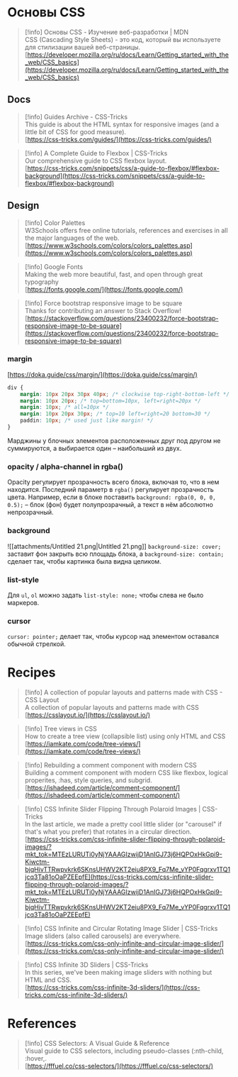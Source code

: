 # Основы CSS

> [!info] Основы CSS - Изучение веб-разработки | MDN  
> CSS (Cascading Style Sheets) - это код, который вы используете для стилизации вашей веб-страницы.  
> [https://developer.mozilla.org/ru/docs/Learn/Getting_started_with_the_web/CSS_basics](https://developer.mozilla.org/ru/docs/Learn/Getting_started_with_the_web/CSS_basics)  
## Docs

> [!info] Guides Archive - CSS-Tricks  
> This guide is about the HTML syntax for responsive images (and a little bit of CSS for good measure).  
> [https://css-tricks.com/guides/](https://css-tricks.com/guides/)  

> [!info] A Complete Guide to Flexbox | CSS-Tricks  
> Our comprehensive guide to CSS flexbox layout.  
> [https://css-tricks.com/snippets/css/a-guide-to-flexbox/#flexbox-background](https://css-tricks.com/snippets/css/a-guide-to-flexbox/#flexbox-background)  
## Design

> [!info] Color Palettes  
> W3Schools offers free online tutorials, references and exercises in all the major languages of the web.  
> [https://www.w3schools.com/colors/colors_palettes.asp](https://www.w3schools.com/colors/colors_palettes.asp)  

> [!info] Google Fonts  
> Making the web more beautiful, fast, and open through great typography  
> [https://fonts.google.com/](https://fonts.google.com/)  

> [!info] Force bootstrap responsive image to be square  
> Thanks for contributing an answer to Stack Overflow!  
> [https://stackoverflow.com/questions/23400232/force-bootstrap-responsive-image-to-be-square](https://stackoverflow.com/questions/23400232/force-bootstrap-responsive-image-to-be-square)  
### margin
[https://doka.guide/css/margin/](https://doka.guide/css/margin/)
```CSS
div {
	margin: 10px 20px 30px 40px; /* clockwise top-right-bottom-left */
	margin: 10px 20px; /* top=bottom=10px, left=right=20px */
	margin: 10px; /* all=10px */
	margin: 10px 20px 30px; /* top=10 left=right=20 bottom=30 */
	paddin: 10px; /* used just like margin! */
}
```
Марджины у блочных элементов расположенных друг под другом не суммируются, а выбирается один – наибольший из двух.
### opacity / alpha-channel in rgba()
Opacity регулирует прозрачность всего блока, включая то, что в нем находится. Последний параметр в `rgba()` регулирует прозрачность цвета. Например, если в блоке поставить `background: rgba(0, 0, 0, 0.5);` – блок (фон) будет полупрозрачный, а текст в нём абсолютно непрозрачный.
### background
![[attachments/Untitled 21.png|Untitled 21.png]]
`background-size: cover;` заставит фон закрыть всю площадь блока, а `background-size: contain;` сделает так, чтобы картинка была видна целиком.
### list-style
Для `ul`, `ol` можно задать `list-style: none;` чтобы слева не было маркеров.
### cursor
`cursor: pointer;` делает так, чтобы курсор над элементом оставался обычной стрелкой.
# Recipes

> [!info] A collection of popular layouts and patterns made with CSS - CSS Layout  
> A collection of popular layouts and patterns made with CSS  
> [https://csslayout.io/](https://csslayout.io/)  

> [!info] Tree views in CSS  
> How to create a tree view (collapsible list) using only HTML and CSS  
> [https://iamkate.com/code/tree-views/](https://iamkate.com/code/tree-views/)  

> [!info] Rebuilding a comment component with modern CSS  
> Building a comment component with modern CSS like flexbox, logical properites, :has, style queries, and subgrid.  
> [https://ishadeed.com/article/comment-component/](https://ishadeed.com/article/comment-component/)  

> [!info] CSS Infinite Slider Flipping Through Polaroid Images | CSS-Tricks  
> In the last article, we made a pretty cool little slider (or "carousel" if that's what you prefer) that rotates in a circular direction.  
> [https://css-tricks.com/css-infinite-slider-flipping-through-polaroid-images/?mkt_tok=MTEzLURUTi0yNjYAAAGIzwijD1AnIGJ73j6HQPOxHkGpi9-Kiwctm-bjqHivTTRwpvkrk6SKnsUHWV2KT2eiu8PX9_Fq7Me_vYP0Fqgrxv1TQ1jcq3Ta81oOaPZEEpfE](https://css-tricks.com/css-infinite-slider-flipping-through-polaroid-images/?mkt_tok=MTEzLURUTi0yNjYAAAGIzwijD1AnIGJ73j6HQPOxHkGpi9-Kiwctm-bjqHivTTRwpvkrk6SKnsUHWV2KT2eiu8PX9_Fq7Me_vYP0Fqgrxv1TQ1jcq3Ta81oOaPZEEpfE)  

> [!info] CSS Infinite and Circular Rotating Image Slider | CSS-Tricks  
> Image sliders (also called carousels) are everywhere.  
> [https://css-tricks.com/css-only-infinite-and-circular-image-slider/](https://css-tricks.com/css-only-infinite-and-circular-image-slider/)  

> [!info] CSS Infinite 3D Sliders | CSS-Tricks  
> In this series, we've been making image sliders with nothing but HTML and CSS.  
> [https://css-tricks.com/css-infinite-3d-sliders/](https://css-tricks.com/css-infinite-3d-sliders/)  
# References

> [!info] CSS Selectors: A Visual Guide & Reference  
> Visual guide to CSS selectors, including pseudo-classes (:nth-child, :hover,.  
> [https://fffuel.co/css-selectors/](https://fffuel.co/css-selectors/)